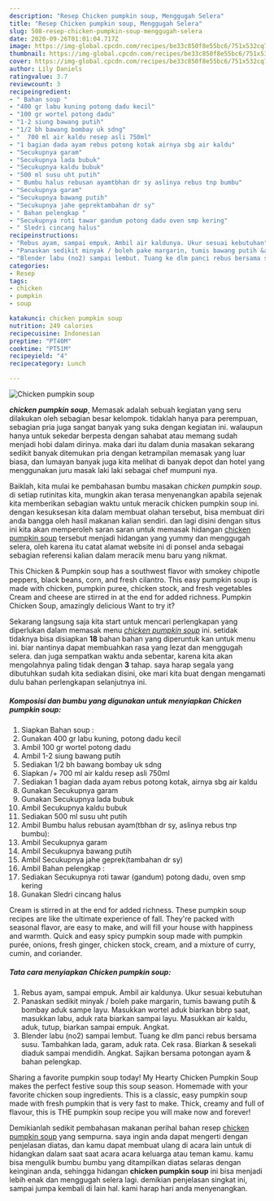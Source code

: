 ```yaml
---
description: "Resep Chicken pumpkin soup, Menggugah Selera"
title: "Resep Chicken pumpkin soup, Menggugah Selera"
slug: 508-resep-chicken-pumpkin-soup-menggugah-selera
date: 2020-09-26T01:01:04.717Z
image: https://img-global.cpcdn.com/recipes/be33c850f8e55bc6/751x532cq70/chicken-pumpkin-soup-foto-resep-utama.jpg
thumbnail: https://img-global.cpcdn.com/recipes/be33c850f8e55bc6/751x532cq70/chicken-pumpkin-soup-foto-resep-utama.jpg
cover: https://img-global.cpcdn.com/recipes/be33c850f8e55bc6/751x532cq70/chicken-pumpkin-soup-foto-resep-utama.jpg
author: Lily Daniels
ratingvalue: 3.7
reviewcount: 3
recipeingredient:
- " Bahan soup "
- "400 gr labu kuning potong dadu kecil"
- "100 gr wortel potong dadu"
- "1-2 siung bawang putih"
- "1/2 bh bawang bombay uk sdng"
- "  700 ml air kaldu resep asli 750ml"
- "1 bagian dada ayam rebus potong kotak airnya sbg air kaldu"
- "Secukupnya garam"
- "Secukupnya lada bubuk"
- "Secukupnya kaldu bubuk"
- "500 ml susu uht putih"
- " Bumbu halus rebusan ayamtbhan dr sy aslinya rebus tnp bumbu"
- "Secukupnya garam"
- "Secukupnya bawang putih"
- "Secukupnya jahe geprektambahan dr sy"
- " Bahan pelengkap "
- "Secukupnya roti tawar gandum potong dadu oven smp kering"
- " Sledri cincang halus"
recipeinstructions:
- "Rebus ayam, sampai empuk. Ambil air kaldunya. Ukur sesuai kebutuhan"
- "Panaskan sedikit minyak / boleh pake margarin, tumis bawang putih &amp; bombay aduk sampe layu. Masukkan wortel aduk biarkan bbrp saat, masukkan labu, aduk rata biarkan sampai layu. Masukkan air kaldu, aduk, tutup, biarkan sampai empuk. Angkat."
- "Blender labu (no2) sampai lembut. Tuang ke dlm panci rebus bersama susu. Tambahkan lada, garam, aduk rata. Cek rasa. Biarkan &amp; sesekali diaduk sampai mendidih. Angkat. Sajikan bersama potongan ayam &amp; bahan pelengkap."
categories:
- Resep
tags:
- chicken
- pumpkin
- soup

katakunci: chicken pumpkin soup 
nutrition: 249 calories
recipecuisine: Indonesian
preptime: "PT40M"
cooktime: "PT51M"
recipeyield: "4"
recipecategory: Lunch

---
```



![Chicken pumpkin soup](https://img-global.cpcdn.com/recipes/be33c850f8e55bc6/751x532cq70/chicken-pumpkin-soup-foto-resep-utama.jpg)

<b><i>chicken pumpkin soup</i></b>, Memasak adalah sebuah kegiatan yang seru dilakukan oleh sebagian besar kelompok. tidaklah hanya para perempuan, sebagian pria juga sangat banyak yang suka dengan kegiatan ini. walaupun hanya untuk sekedar berpesta dengan sahabat atau memang sudah menjadi hobi dalam dirinya. maka dari itu dalam dunia masakan sekarang sedikit banyak ditemukan pria dengan ketrampilan memasak yang luar biasa, dan lumayan banyak juga kita melihat di banyak depot dan hotel yang menggunakan juru masak laki laki sebagai chef mumpuni nya.

Baiklah, kita mulai ke pembahasan bumbu masakan <i>chicken pumpkin soup</i>. di setiap rutinitas kita, mungkin akan terasa menyenangkan apabila sejenak kita memberikan sebagian waktu untuk meracik chicken pumpkin soup ini. dengan kesuksesan kita dalam membuat olahan tersebut, bisa membuat diri anda bangga oleh hasil makanan kalian sendiri. dan lagi disini dengan situs ini kita akan memperoleh saran saran untuk memasak hidangan <u>chicken pumpkin soup</u> tersebut menjadi hidangan yang yummy dan menggugah selera, oleh karena itu catat alamat website ini di ponsel anda sebagai sebagian referensi kalian dalam meracik menu baru yang nikmat.

This Chicken &amp; Pumpkin soup has a southwest flavor with smokey chipotle peppers, black beans, corn, and fresh cilantro. This easy pumpkin soup is made with chicken, pumpkin puree, chicken stock, and fresh vegetables Cream and cheese are stirred in at the end for added richness. Pumpkin Chicken Soup, amazingly delicious Want to try it?


Sekarang langsung saja kita start untuk mencari perlengkapan yang diperlukan dalam memasak menu <u><i>chicken pumpkin soup</i></u> ini. setidak tidaknya bisa disiapkan <b>18</b> bahan bahan yang diperuntuk kan untuk menu ini. biar nantinya dapat membuahkan rasa yang lezat dan menggugah selera. dan juga sempatkan waktu anda sebentar, karena kita akan mengolahnya paling tidak dengan <b>3</b> tahap. saya harap segala yang dibutuhkan sudah kita sediakan disini, oke mari kita buat dengan mengamati dulu bahan perlengkapan selanjutnya ini.

<!--inarticleads1-->

##### Komposisi dan bumbu yang digunakan untuk menyiapkan Chicken pumpkin soup:

1. Siapkan  Bahan soup :
1. Gunakan 400 gr labu kuning, potong dadu kecil
1. Ambil 100 gr wortel potong dadu
1. Ambil 1-2 siung bawang putih
1. Sediakan 1/2 bh bawang bombay uk sdng
1. Siapkan  /+ 700 ml air kaldu resep asli 750ml
1. Sediakan 1 bagian dada ayam rebus potong kotak, airnya sbg air kaldu
1. Gunakan Secukupnya garam
1. Gunakan Secukupnya lada bubuk
1. Ambil Secukupnya kaldu bubuk
1. Sediakan 500 ml susu uht putih
1. Ambil  Bumbu halus rebusan ayam(tbhan dr sy, aslinya rebus tnp bumbu):
1. Ambil Secukupnya garam
1. Ambil Secukupnya bawang putih
1. Ambil Secukupnya jahe geprek(tambahan dr sy)
1. Ambil  Bahan pelengkap :
1. Sediakan Secukupnya roti tawar (gandum) potong dadu, oven smp kering
1. Gunakan  Sledri cincang halus


Cream is stirred in at the end for added richness. These pumpkin soup recipes are like the ultimate experience of fall. They&#39;re packed with seasonal flavor, are easy to make, and will fill your house with happiness and warmth. Quick and easy spicy pumpkin soup made with pumpkin purée, onions, fresh ginger, chicken stock, cream, and a mixture of curry, cumin, and coriander. 

<!--inarticleads2-->

##### Tata cara menyiapkan Chicken pumpkin soup:

1. Rebus ayam, sampai empuk. Ambil air kaldunya. Ukur sesuai kebutuhan
1. Panaskan sedikit minyak / boleh pake margarin, tumis bawang putih &amp; bombay aduk sampe layu. Masukkan wortel aduk biarkan bbrp saat, masukkan labu, aduk rata biarkan sampai layu. Masukkan air kaldu, aduk, tutup, biarkan sampai empuk. Angkat.
1. Blender labu (no2) sampai lembut. Tuang ke dlm panci rebus bersama susu. Tambahkan lada, garam, aduk rata. Cek rasa. Biarkan &amp; sesekali diaduk sampai mendidih. Angkat. Sajikan bersama potongan ayam &amp; bahan pelengkap.


Sharing a favorite pumpkin soup today! My Hearty Chicken Pumpkin Soup makes the perfect festive soup this soup season. Homemade with your favorite chicken soup ingredients. This is a classic, easy pumpkin soup made with fresh pumpkin that is very fast to make. Thick, creamy and full of flavour, this is THE pumpkin soup recipe you will make now and forever! 

Demikianlah sedikit pembahasan makanan perihal bahan resep <u>chicken pumpkin soup</u> yang sempurna. saya ingin anda dapat mengerti dengan penjelasan diatas, dan kamu dapat membuat ulang di acara lain untuk di hidangkan dalam saat saat acara acara keluarga atau teman kamu. kamu bisa mengulik bumbu bumbu yang ditampilkan diatas selaras dengan keinginan anda, sehingga hidangan <b>chicken pumpkin soup</b> ini bisa menjadi lebih enak dan menggugah selera lagi. demikian penjelasan singkat ini, sampai jumpa kembali di lain hal. kami harap hari anda menyenangkan.
